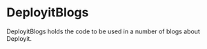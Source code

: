 DeployitBlogs
=============

DeployitBlogs holds the code to be used in a number of blogs about Deployit.